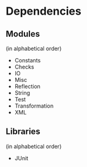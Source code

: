 # Dependencies

## Modules
(in alphabetical order)

* Constants
* Checks
* IO
* Misc
* Reflection
* String
* Test
* Transformation
* XML

## Libraries
(in alphabetical order)

* JUnit
